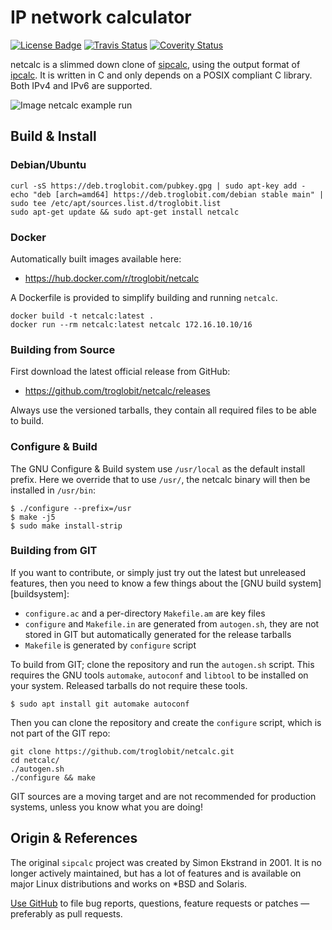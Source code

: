 IP network calculator
=====================
[![License Badge][]][License] [![Travis Status][]][Travis] [![Coverity Status][]][Coverity Scan]

netcalc is a slimmed down clone of [sipcalc][], using the output format
of [ipcalc][].  It is written in C and only depends on a POSIX compliant
C library.  Both IPv4 and IPv6 are supported.

![Image netcalc example run](./example.png "netcalc in action!")


Build & Install
---------------

### Debian/Ubuntu

    curl -sS https://deb.troglobit.com/pubkey.gpg | sudo apt-key add -
    echo "deb [arch=amd64] https://deb.troglobit.com/debian stable main" | sudo tee /etc/apt/sources.list.d/troglobit.list
    sudo apt-get update && sudo apt-get install netcalc

### Docker

Automatically built images available here:

* https://hub.docker.com/r/troglobit/netcalc

A Dockerfile is provided to simplify building and running `netcalc`.

    docker build -t netcalc:latest .
    docker run --rm netcalc:latest netcalc 172.16.10.10/16


### Building from Source

First download the latest official release from GitHub:

* https://github.com/troglobit/netcalc/releases

Always use the versioned tarballs, they contain all required files to be
able to build.


### Configure & Build

The GNU Configure & Build system use `/usr/local` as the default install
prefix.  Here we override that to use `/usr/`, the netcalc binary will
then be installed in `/usr/bin`:

    $ ./configure --prefix=/usr
    $ make -j5
    $ sudo make install-strip


### Building from GIT

If you want to contribute, or simply just try out the latest but
unreleased features, then you need to know a few things about the
[GNU build system][buildsystem]:

- `configure.ac` and a per-directory `Makefile.am` are key files
- `configure` and `Makefile.in` are generated from `autogen.sh`,
  they are not stored in GIT but automatically generated for the
  release tarballs
- `Makefile` is generated by `configure` script

To build from GIT; clone the repository and run the `autogen.sh` script.
This requires the GNU tools `automake`, `autoconf` and `libtool` to be
installed on your system.  Released tarballs do not require these tools.

    $ sudo apt install git automake autoconf

Then you can clone the repository and create the `configure` script,
which is not part of the GIT repo:

    git clone https://github.com/troglobit/netcalc.git
    cd netcalc/
    ./autogen.sh
    ./configure && make

GIT sources are a moving target and are not recommended for production
systems, unless you know what you are doing!


Origin & References
-------------------

The original `sipcalc` project was created by Simon Ekstrand in 2001.
It is no longer actively maintained, but has a lot of features and is
available on major Linux distributions and works on *BSD and Solaris.

[Use GitHub][github] to file bug reports, questions, feature requests or
patches — preferably as pull requests.

[ipcalc]:          http://jodies.de/ipcalc
[sipcalc]:         http://www.routemeister.net/
[github]:          https://github.com/troglobit/netcalc
[License]:         https://en.wikipedia.org/wiki/BSD_licenses
[License Badge]:   https://img.shields.io/badge/License-BSD%203--Clause-blue.svg
[Travis]:          https://travis-ci.org/troglobit/netcalc
[Travis Status]:   https://travis-ci.org/troglobit/netcalc.png?branch=master
[Coverity Scan]:   https://scan.coverity.com/projects/21276
[Coverity Status]: https://scan.coverity.com/projects/21276/badge.svg
